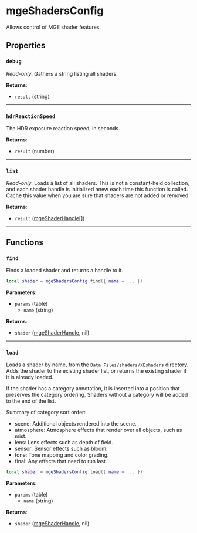 # mgeShadersConfig
<div class="search_terms" style="display: none">mgeshadersconfig</div>

<!---
	This file is autogenerated. Do not edit this file manually. Your changes will be ignored.
	More information: https://github.com/MWSE/MWSE/tree/master/docs
-->

Allows control of MGE shader features.

## Properties

### `debug`
<div class="search_terms" style="display: none">debug</div>

*Read-only*. Gathers a string listing all shaders.

**Returns**:

* `result` (string)

***

### `hdrReactionSpeed`
<div class="search_terms" style="display: none">hdrreactionspeed</div>

The HDR exposure reaction speed, in seconds.

**Returns**:

* `result` (number)

***

### `list`
<div class="search_terms" style="display: none">list</div>

*Read-only*. Loads a list of all shaders. This is not a constant-held collection, and each shader handle is initialized anew each time this function is called. Cache this value when you are sure that shaders are not added or removed.

**Returns**:

* `result` ([mgeShaderHandle](../../types/mgeShaderHandle)[])

***

## Functions

### `find`
<div class="search_terms" style="display: none">find</div>

Finds a loaded shader and returns a handle to it.

```lua
local shader = mgeShadersConfig.find({ name = ... })
```

**Parameters**:

* `params` (table)
	* `name` (string)

**Returns**:

* `shader` ([mgeShaderHandle](../../types/mgeShaderHandle), nil)

***

### `load`
<div class="search_terms" style="display: none">load</div>

Loads a shader by name, from the `Data Files/shaders/XEshaders` directory. Adds the shader to the existing shader list, or returns the existing shader if it is already loaded.

If the shader has a category annotation, it is inserted into a position that preserves the category ordering. Shaders without a category will be added to the end of the list.

Summary of category sort order:
* scene: Additional objects rendered into the scene.
* atmosphere: Atmosphere effects that render over all objects, such as mist.
* lens: Lens effects such as depth of field.
* sensor: Sensor effects such as bloom.
* tone: Tone mapping and color grading.
* final: Any effects that need to run last.

```lua
local shader = mgeShadersConfig.load({ name = ... })
```

**Parameters**:

* `params` (table)
	* `name` (string)

**Returns**:

* `shader` ([mgeShaderHandle](../../types/mgeShaderHandle), nil)

